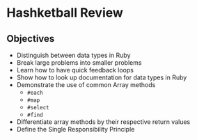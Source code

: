 # Hashketball Review

## Objectives

* Distinguish between data types in Ruby
* Break large problems into smaller problems
* Learn how to have quick feedback loops
* Show how to look up documentation for data types in Ruby
* Demonstrate the use of common Array methods
  * `#each`
  * `#map`
  * `#select`
  * `#find`
* Differentiate array methods by their respective return values
* Define the Single Responsibility Principle
